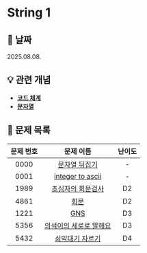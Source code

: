 # String 1

## 📆 날짜
2025.08.08.

## 💡 관련 개념

* [**코드 체계**](https://github.com/ajjoona-git/TIL/blob/master/algorithm/incoding.md)
* [**문자열**](https://github.com/ajjoona-git/TIL/blob/master/algorithm/string.md)

## 📌 문제 목록

| 문제 번호 | 문제 이름 | 난이도 | 
| :---: | :---: | :---: |
| 0000 | [문자열 뒤집기](./0000) | - |
| 0001 | [integer to ascii](./0001/) | - |
| 1989 | [초심자의 회문검사](./1989/) | D2 |
| 4861 | [회문](./4861/) | D2 |
| 1221 | [GNS](./1221/) | D3 |
| 5356 | [의석이의 세로로 말해요](./5356/) | D3 |
| 5432 | [쇠막대기 자르기](./5432/) | D4 |